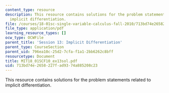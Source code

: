 ```yaml
---
content_type: resource
description: This resource contains solutions for the problem statements related to
  implicit differentiation.
file: /courses/18-01sc-single-variable-calculus-fall-2010/713bd74e2658227fad9374a885208c23_MIT18_01SCF10_ex13sol.pdf
file_type: application/pdf
learning_resource_types: []
ocw_type: OCWFile
parent_title: 'Session 13: Implicit Differentiation'
parent_type: CourseSection
parent_uid: 796ea10c-25d2-7cfa-f1a1-2bb6262c8bff
resourcetype: Document
title: MIT18_01SCF10_ex13sol.pdf
uid: 713bd74e-2658-227f-ad93-74a885208c23
---
```

This resource contains solutions for the problem statements related to implicit differentiation.

